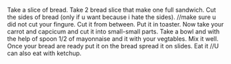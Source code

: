 Take a slice of bread.
Take 2 bread slice that make one full sandwich.
Cut the sides of bread (only if u want because i hate the sides).
//make sure u did not cut your fingure.
Cut it from between.
Put it in toaster.
Now take your carrot and capcicum and cut it into small-small parts.
Take a bowl and with the help of spoon 1/2 of mayonnaise and it with your vegtables.
Mix it well.
Once your bread are ready put it on the bread spread it on slides.
Eat it 
//U can also eat with ketchup.